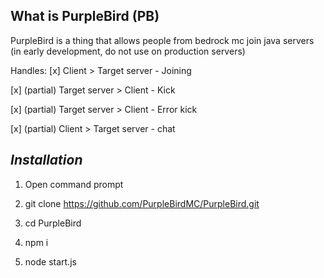 ## What is PurpleBird (PB)

PurpleBird is a thing that allows people from bedrock mc join java servers (in early development, do not use on production servers)

Handles:
  [x] Client > Target server - Joining
  
  [x] (partial) Target server > Client - Kick
  
  [x] (partial) Target server > Client - Error kick
  
  [x] (partial) Client > Target server - chat


##      ***Installation***
1. Open command prompt

2. git clone https://github.com/PurpleBirdMC/PurpleBird.git

3. cd PurpleBird

4. npm i

5. node start.js
